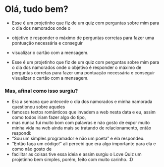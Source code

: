 # Olá, tudo bem? 

* Esse é um projetinho que fiz de um quiz com perguntas sobre mim para o dia dos namorados onde o 
* objetivo é responder o máximo de perguntas corretas para fazer uma pontuação necessária e conseguir 
* visualizar o cartão com a mensagem. 

* Esse é um projetinho que fiz de um quiz com perguntas sobre mim para o dia dos namorados onde o objetivo é responder o máximo de perguntas corretas para fazer uma pontuação necessária e conseguir visualizar o cartão com a mensagem. 

### Mas, afinal como isso surgiu? 

* Era a semana que antecede o dia dos namorados e minha namorada questionou sobre aqueles 
* famosos textos românticos que invadem a web nesta data e eu, assim como todos iriam fazer algo do tipo, 
* mas nunca fui muito bom com palavras e não gosto de expor muito minha vida na web ainda mais se tratando de relacionamento, então respondi:
* “Sou um simples programador e não um poeta” e ela respondeu:
* “Então faça um código!" ali percebi que era algo importante para ela e como não gosto de 
* facilitar as coisas tive essa ideia e assim surgiu o Love Quiz um projetinho bem simples, porém, feito com muito carinho. :D
